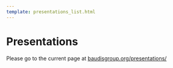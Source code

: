 ```yaml
---
template: presentations_list.html
---
```


# Presentations

Please go to the current page at [baudisgroup.org/presentations/](https://baudisgroup.org/presentations/)
